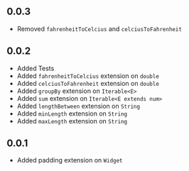 ## 0.0.3

- Removed `fahrenheitToCelcius` and `celciusToFahrenheit`

## 0.0.2

- Added Tests
- Added `fahrenheitToCelcius` extension on `double`
- Added `celciusToFahrenheit` extension on `double`
- Added `groupBy` extension on `Iterable<E>`
- Added `sum` extension on `Iterable<E extends num>`
- Added `lengthBetween` extension on `String`
- Added `minLength` extension on `String`
- Added `maxLength` extension on `String`

## 0.0.1

- Added padding extension on `Widget`
